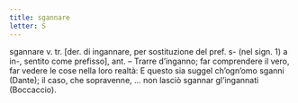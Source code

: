```yaml
---
title: sgannare
letter: S
---
```

sgannare v. tr. [der. di ingannare, per sostituzione del pref. s- (nel sign. 1) a in-, sentito come prefisso], ant. – Trarre d’inganno; far comprendere il vero, far vedere le cose nella loro realtà: E questo sia suggel ch’ogn’omo sganni (Dante); il caso, che sopravenne, ... non lasciò sgannar gl’ingannati (Boccaccio).